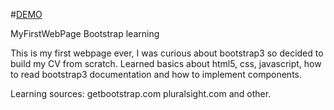 #<a href="https://robroch.github.io/">DEMO</a>

MyFirstWebPage
Bootstrap learning

This is my first webpage ever, I was curious about bootstrap3 so decided to build my CV from scratch.
Learned basics about html5, css, javascript, how to read bootstrap3 documentation and how to implement components.

Learning sources:
getbootstrap.com
pluralsight.com
and other.
